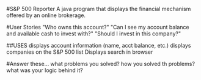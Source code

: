 #S&P 500 Reporter 
A java program that displays the financial mechanism offered by an online brokerage.

#User Stories
"Who owns this account?"
"Can I see my account balance and available cash to invest with?"
"Should I invest in this company?"

##USES
displays account information (name, acct balance, etc.) 
displays companies on the S&P 500 list 
Displays search in browser 

#Answer these...
what problems you solved? 
how you solved th problems?
what was your logic behind it?


